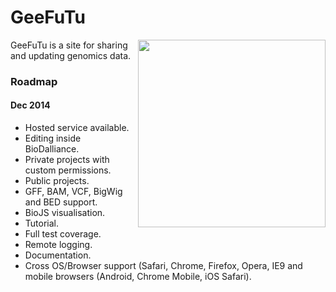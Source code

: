 # GeeFuTu

<img align="right" height="300" src="https://raw.githubusercontent.com/wookoouk/GeeFuTu/master/public/GeeFuTu.png">

GeeFuTu is a site for sharing and updating genomics data.

### Roadmap

#### Dec 2014

* Hosted service available.
* Editing inside BioDalliance.
* Private projects with custom permissions.
* Public projects.
* GFF, BAM, VCF, BigWig and BED support.
* BioJS visualisation.
* Tutorial.
* Full test coverage.
* Remote logging.
* Documentation.
* Cross OS/Browser support (Safari, Chrome, Firefox, Opera, IE9 and mobile browsers (Android, Chrome Mobile, iOS Safari).


